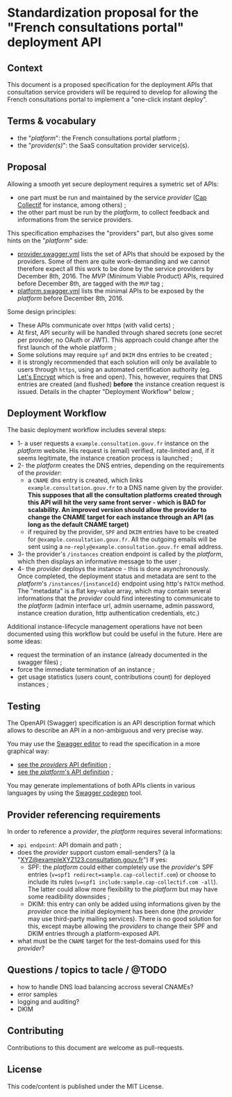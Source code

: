 # Standardization proposal for the "French consultations portal" deployment API

## Context

This document is a proposed specification for the deployment APIs that consultation service providers will be required to develop for allowing the French consultations portal to implement a "one-click instant deploy".

## Terms & vocabulary

 * the "*platform*": the French consultations portal platform ;
 * the "*provider(s)*": the SaaS consultation provider service(s).

## Proposal

Allowing a smooth yet secure deployment requires a symetric set of APIs:

 * one part must be run and maintained by the service *provider* ([Cap Collectif](https://cap-collectif.com/) for instance, among others) ;
 * the other part must be run by the *platform*, to collect feedback and informations from the service providers.

This specification emphazises the "providers" part, but also gives some hints on the "*platform*" side:

 * [provider.swagger.yml](provider.swagger.yml) lists the set of APIs that should be exposed by the providers. Some of them are quite work-demanding and we cannot therefore expect all this work to be done by the service providers by December 8th, 2016. The *MVP* (Minimum Viable Product) APIs, required before December 8th, are tagged with the `MVP` tag ;
 * [platform.swagger.yml](platform.swagger.yml) lists the minimal APIs to be exposed by the *platform* before December 8th, 2016.

Some design principles:

 * These APIs communicate over https (with valid certs) ;
 * At first, API security will be handled through shared secrets (one secret per provider, no OAuth or JWT). This approach could change after the first launch of the whole platform ;
 * Some solutions may require `spf` and `DKIM` dns entries to be created ;
 * it is strongly recommended that each solution will only be available to users through `https`, using an automated certification authority (eg. [Let's Encrypt](https://letsencrypt.org/) which is free and open). This, however, requires that DNS entries are created (and flushed) **before** the instance creation request is issued. Details in the chapter "Deployment Workflow" below ;

## Deployment Workflow

The basic deployment workflow includes several steps:

 * 1- a user requests a `example.consultation.gouv.fr` instance on the *platform* website. His request is (email) verified, rate-limited and, if it seems legitimate, the instance creation process is launched ;
 * 2- the *platform* creates the DNS entries, depending on the requirements of the *provider*:
   * a `CNAME` dns entry is created, which links `example.consultation.gouv.fr` to a DNS name given by the provider. **This supposes that all the consultation platforms created through this API will hit the very same front server - which is BAD for scalability. An improved version should allow the provider to change the CNAME target  for each instance through an API (as long as the default CNAME target)**
   * if required by the provider, `SPF` and `DKIM` entries have to be created for `@example.consultation.gouv.fr`. All the outgoing emails will be sent using a `no-reply@example.consultation.gouv.fr` email address.
 * 3- the provider's `/instances` creation endpoint is called by the *platform*, which then displays an informative message to the user ;
 * 4- the *provider* deploys the instance - this is done asynchronously. Once completed, the deployment status and metadata are sent to the *platform*'s `/instances/{instanceId}` endpoint using http's `PATCH` method. The "metadata" is a flat key-value array, which may contain several informations that the *provider* could find interesting to communicate to the *platform* (admin interface url, admin username, admin password, instance creation duration, http authentication credentials, etc.)

Additional instance-lifecycle management operations have not been documented using this workflow but could be useful in the future. Here are some ideas:

 * request the termination of an instance (already documented in the swagger files) ;
 * force the immediate termination of an instance ;
 * get usage statistics (users count, contributions count) for deployed instances ;

## Testing

The OpenAPI (Swagger) specification is an API description format which allows to describe an API in a non-ambiguous and very precise way.

You may use the [Swagger editor](http://editor.swagger.io/) to read the specification in a more graphical way:

 * [see the *providers* API definition](http://editor.swagger.io/#/?import=https://raw.githubusercontent.com/cap-collectif/consultation-gouv-fr-deployment-api/master/provider.swagger.yml) ;
 * [see the *platform*'s API definition](http://editor.swagger.io/#/?import=https://raw.githubusercontent.com/cap-collectif/consultation-gouv-fr-deployment-api/master/platform.swagger.yml) ;

You may generate implementations of both APIs clients in various languages by using the [Swagger codegen](https://github.com/swagger-api/swagger-codegen) tool.

## Provider referencing requirements

In order to reference a *provider*, the *platform* requires several informations:

 * `api endpoint`: API domain and path ;
 * does the *provider* support custom email-senders? (à la "XYZ@exampleXYZ123.consultation.gouv.fr") If yes:
   * SPF: the *platform* could either completely use the *provider*'s SPF entries (`v=spf1 redirect=sample.cap-collectif.com`) or choose to include its rules (`v=spf1 include:sample.cap-collectif.com -all`). The latter could allow more flexibility to the *platform* but may have some readibility downsides ;
   * DKIM: this entry can only be added using informations given by the *provider* once the initial deployment has been done (the *provider* may use third-party mailing services). There is no good solution for this, except maybe allowing the *providers* to change their SPF and DKIM entries through a platform-exposed API.
 * what must be the `CNAME` target for the test-domains used for this *provider*?

## Questions / topics to tacle / @TODO

 * how to handle DNS load balancing accross several CNAMEs?
 * error samples
 * logging and auditing?
 * DKIM

## Contributing

Contributions to this document are welcome as pull-requests.

## License

This code/content is published under the MIT License.

